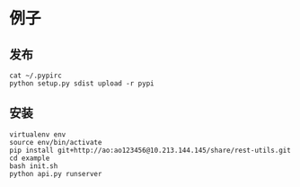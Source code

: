 # 例子

## 发布

    cat ~/.pypirc
    python setup.py sdist upload -r pypi

## 安装

    virtualenv env
    source env/bin/activate
    pip install git+http://ao:ao123456@10.213.144.145/share/rest-utils.git
    cd example
    bash init.sh
    python api.py runserver
